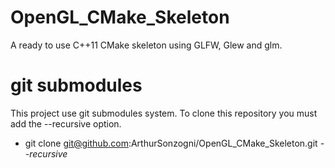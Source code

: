 OpenGL_CMake_Skeleton
=====================

A ready to use C++11 CMake skeleton using GLFW, Glew and glm.

git submodules
==============

This project use git submodules system.
To clone this repository you must add the --recursive option.
* git clone git@github.com:ArthurSonzogni/OpenGL_CMake_Skeleton.git *--recursive*

